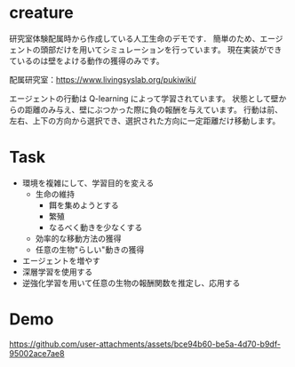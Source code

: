 # creature
研究室体験配属時から作成している人工生命のデモです．
簡単のため、エージェントの頭部だけを用いてシミュレーションを行っています。
現在実装ができているのは壁をよける動作の獲得のみです。

配属研究室：https://www.livingsyslab.org/pukiwiki/

エージェントの行動は Q-learning によって学習されています。
状態として壁からの距離のみ与え、壁にぶつかった際に負の報酬を与えています。
行動は前、左右、上下の方向から選択でき、選択された方向に一定距離だけ移動します。

# Task
- 環境を複雑にして、学習目的を変える
  - 生命の維持
    - 餌を集めようとする
    - 繁殖
    - なるべく動きを少なくする
  - 効率的な移動方法の獲得
  - 任意の生物"らしい"動きの獲得
- エージェントを増やす
- 深層学習を使用する 
- 逆強化学習を用いて任意の生物の報酬関数を推定し、応用する

# Demo
https://github.com/user-attachments/assets/bce94b60-be5a-4d70-b9df-95002ace7ae8

